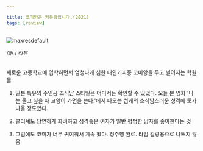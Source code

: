 ```yaml
---

title: 코미양은 커뮤증입니다.(2021)
tags: [review]
---
```


![maxresdefault](https://user-images.githubusercontent.com/50545088/150650013-8481cc29-023b-4f13-8113-b8e6ecd4048b.jpeg)

<em>애니 리뷰</em><br>

<br>
새로운 고등학교에 입학하면서 엄청나게 심한 대인기피증 코미양을 두고 벌어지는 학원물

1. 일본 특유의 주인공 초식남 스타일은 어디서든 확인할 수 있었다. 오늘 본 영화 '나는 울고 싶을 때 고양이 가면을 쓴다.'에서 나오는 섭케의 초식남스러운 성격에 토가 나올 정도였다.

2. 클리셰도 당연하게 화려하고 성격좋은 여자가 일반 평범한 남자를 좋아한다는 것

3. 그럼에도 코미가 너무 귀여워서 계속 봤다. 정주행 완료. 타임 킬링용으로 나쁘지 않음